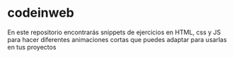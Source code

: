 # codeinweb
En este repositorio encontrarás snippets de ejercicios en HTML, css y JS para hacer diferentes animaciones cortas que puedes adaptar para usarlas en tus proyectos

